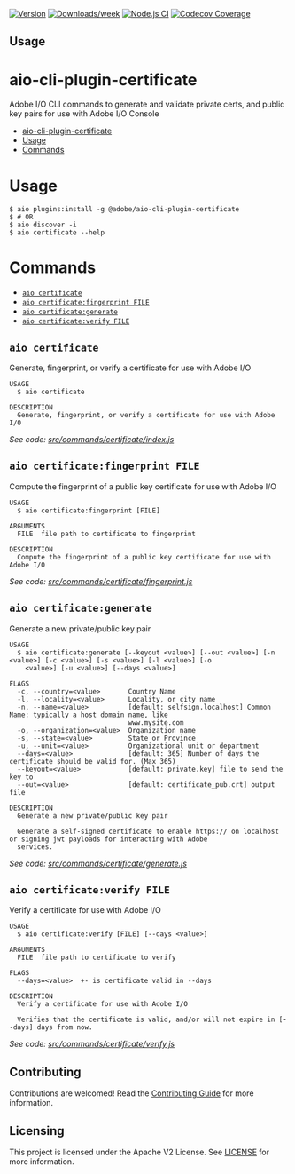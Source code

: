 [![Version](https://img.shields.io/npm/v/@adobe/aio-cli-plugin-certificate.svg)](https://npmjs.org/package/@adobe/aio-cli-plugin-certificate)
[![Downloads/week](https://img.shields.io/npm/dw/@adobe/aio-cli-plugin-certificate.svg)](https://npmjs.org/package/@adobe/aio-cli-plugin-certificate)
[![Node.js CI](https://github.com/adobe/aio-cli-plugin-certificate/actions/workflows/node.js.yml/badge.svg)](https://github.com/adobe/aio-cli-plugin-certificate/actions/workflows/node.js.yml)
[![Codecov Coverage](https://img.shields.io/codecov/c/github/adobe/aio-cli-plugin-certificate/master.svg?style=flat-square)](https://codecov.io/gh/adobe/aio-cli-plugin-certificate/)


## Usage

# aio-cli-plugin-certificate
Adobe I/O CLI commands to generate and validate private certs, and public key pairs for use with Adobe I/O Console

<!-- toc -->
* [aio-cli-plugin-certificate](#aio-cli-plugin-certificate)
* [Usage](#usage)
* [Commands](#commands)
<!-- tocstop -->

# Usage
```sh-session
$ aio plugins:install -g @adobe/aio-cli-plugin-certificate
$ # OR
$ aio discover -i
$ aio certificate --help
```

# Commands
<!-- commands -->
* [`aio certificate`](#aio-certificate)
* [`aio certificate:fingerprint FILE`](#aio-certificatefingerprint-file)
* [`aio certificate:generate`](#aio-certificategenerate)
* [`aio certificate:verify FILE`](#aio-certificateverify-file)

## `aio certificate`

Generate, fingerprint, or verify a certificate for use with Adobe I/O

```
USAGE
  $ aio certificate

DESCRIPTION
  Generate, fingerprint, or verify a certificate for use with Adobe I/O
```

_See code: [src/commands/certificate/index.js](https://github.com/adobe/aio-cli-plugin-certificate/blob/1.0.0/src/commands/certificate/index.js)_

## `aio certificate:fingerprint FILE`

Compute the fingerprint of a public key certificate for use with Adobe I/O

```
USAGE
  $ aio certificate:fingerprint [FILE]

ARGUMENTS
  FILE  file path to certificate to fingerprint

DESCRIPTION
  Compute the fingerprint of a public key certificate for use with Adobe I/O
```

_See code: [src/commands/certificate/fingerprint.js](https://github.com/adobe/aio-cli-plugin-certificate/blob/1.0.0/src/commands/certificate/fingerprint.js)_

## `aio certificate:generate`

Generate a new private/public key pair

```
USAGE
  $ aio certificate:generate [--keyout <value>] [--out <value>] [-n <value>] [-c <value>] [-s <value>] [-l <value>] [-o
    <value>] [-u <value>] [--days <value>]

FLAGS
  -c, --country=<value>       Country Name
  -l, --locality=<value>      Locality, or city name
  -n, --name=<value>          [default: selfsign.localhost] Common Name: typically a host domain name, like
                              www.mysite.com
  -o, --organization=<value>  Organization name
  -s, --state=<value>         State or Province
  -u, --unit=<value>          Organizational unit or department
  --days=<value>              [default: 365] Number of days the certificate should be valid for. (Max 365)
  --keyout=<value>            [default: private.key] file to send the key to
  --out=<value>               [default: certificate_pub.crt] output file

DESCRIPTION
  Generate a new private/public key pair

  Generate a self-signed certificate to enable https:// on localhost or signing jwt payloads for interacting with Adobe
  services.
```

_See code: [src/commands/certificate/generate.js](https://github.com/adobe/aio-cli-plugin-certificate/blob/1.0.0/src/commands/certificate/generate.js)_

## `aio certificate:verify FILE`

Verify a certificate for use with Adobe I/O

```
USAGE
  $ aio certificate:verify [FILE] [--days <value>]

ARGUMENTS
  FILE  file path to certificate to verify

FLAGS
  --days=<value>  +- is certificate valid in --days

DESCRIPTION
  Verify a certificate for use with Adobe I/O

  Verifies that the certificate is valid, and/or will not expire in [--days] days from now.
```

_See code: [src/commands/certificate/verify.js](https://github.com/adobe/aio-cli-plugin-certificate/blob/1.0.0/src/commands/certificate/verify.js)_
<!-- commandsstop -->

## Contributing

Contributions are welcomed! Read the [Contributing Guide](./CONTRIBUTING.md) for more information.

## Licensing

This project is licensed under the Apache V2 License. See [LICENSE](LICENSE) for more information.
